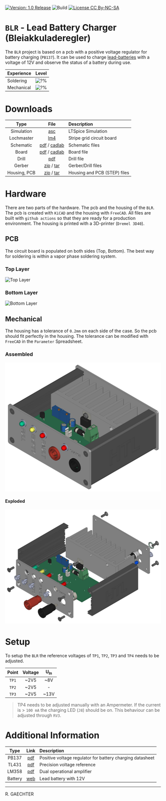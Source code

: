 [![Version: 1.0 Release](https://img.shields.io/badge/Version-1.0%20Release-green.svg)](https://github.com/0x007e/blr) ![Build](https://github.com/0x007e/blr/actions/workflows/build.yml/badge.svg?branch=main) [![License CC By-NC-SA](https://img.shields.io/badge/Hardware-CC--BY--NC--SA--4.0-lightgrey)](https://creativecommons.org/licenses/by-nc-sa/4.0/legalcode)

# `BLR` - Lead Battery Charger (Bleiakkuladeregler)

The `BLR` project is based on a pcb with a positive voltage regulator for battery charging (`PB137`). It can be used to charge [lead-batteries](#additional-information) with a voltage of 12V and observe the status of a battery during use.

| Experience | Level |
|:------------|:-----:|
| Soldering   | ![?%](https://progress-bar.xyz/60?progress_color=00ff00&suffix=%20Medium&width=120) |
| Mechanical  | ![?%](https://progress-bar.xyz/60?progress_color=0000ff&suffix=%20Medium&width=120) |

# Downloads

| Type      | File               | Description              |
|:---------:|:------------------:|:-------------------------|
| Simulation | [asc](https://github.com/0x007E/blr/raw/refs/heads/main/BLR.asc) | LTSpice Simulation | 
| Lochmaster | [lm4](https://github.com/0x007E/blr/raw/refs/heads/main/BLR.LM4) | Stripe grid circuit board | 
| Schematic | [pdf](https://github.com/0x007E/blr/releases/latest/download/schematic.pdf) / [cadlab](https://cadlab.io/project/28581/main/files) | Schematic files |
| Board | [pdf](https://github.com/0x007E/blr/releases/latest/download/pcb.pdf) / [cadlab](https://cadlab.io/project/28581/main/files) | Board file |
| Drill | [pdf](https://github.com/0x007E/blr/releases/latest/download/drill.pdf) | Drill file |
| Gerber | [zip](https://github.com/0x007E/blr/releases/latest/download/kicad.zip) / [tar](https://github.com/0x007E/blr/releases/latest/download/kicad.tar.gz) | Gerber/Drill files |
| Housing, PCB | [zip](https://github.com/0x007E/blr/releases/latest/download/freecad.zip) / [tar](https://github.com/0x007E/blr/releases/latest/download/freecad.tar.gz) | Housing and PCB (STEP) files     |


# Hardware

There are two parts of the hardware. The pcb and the housing of the `BLR`. The pcb is created with `KiCAD` and the housing with `FreeCAD`. All files are built with `github actions` so that they are ready for a production environment. The housing is printed with a 3D-printer (`Dremel 3D40`).

## PCB

The circuit board is populated on both sides (Top, Bottom). The best way for soldering is within a vapor phase soldering system.

### Top Layer

![Top Layer](https://github.com/0x007E/blr/releases/latest/download/top.kicad.png)

### Bottom Layer

![Bottom Layer](https://github.com/0x007E/blr/releases/latest/download/bottom.kicad.png)

## Mechanical

The housing has a tolerance of `0.2mm` on each side of the case. So the pcb should fit perfectly in the housing. The tolerance can be modified with `FreeCAD` in the `Parameter` Spreadsheet.

### Assembled

![Assembled](./images/assembled.png)

#### Exploded

![Exploded](./images/explosion.png)

# Setup

To setup the `BLR` the reference voltages of `TP1`, `TP2`, `TP3` and `TP4` needs to be adjusted.

| Point | Voltage | U<sub>In</sub> |
|:-----:|:-------:|:--------------:|
| `TP1` | ~2V5    | ~8V            | 
| `TP2` | ~2V5    | -              |
| `TP3` | ~2V5    | ~13V           |

> TP4 needs to be adjusted manually with an Ampermeter. If the current is > `100 mA` the charging LED (`J8`) should be on. This behaviour can be adjusted through `RV3`.

# Additional Information

| Type       | Link               | Description              |
|:----------:|:------------------:|:-------------------------|
| PB137 | [pdf](https://www.st.com/resource/en/datasheet/pb137.pdf) | Positive voltage regulator for battery charging datasheet |
| TL431 | [pdf](https://www.ti.com/lit/ds/symlink/tl431.pdf) | Precision voltage reference |
| LM358 | [pdf](https://www.ti.com/lit/ds/symlink/lm358.pdf) | Dual operational amplifier |
| Battery | [web](https://at.rs-online.com/web/p/bleiakkus/8431310) | Lead battery with 12V |

---

R. GAECHTER
